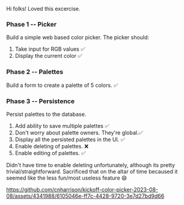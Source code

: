 Hi folks! Loved this excercise. 

### Phase 1 -- Picker

Build a simple web based color picker. The picker should:

1. Take input for RGB values ✅
2. Display the current color ✅

### Phase 2 -- Palettes

Build a form to create a palette of 5 colors. ✅

### Phase 3 -- Persistence

Persist palettes to the database.

1. Add ability to save multiple palettes ✅
2. Don't worry about palette owners. They're global.✅
3. Display all the persisted palettes in the UI. ✅
4. Enable deleting of palettes. ❌
5. Enable editing of palettes. ✅

Didn't have time to enable deleting unfortunately, although its pretty trivial/straightforward. Sacrificed that on the altar of time becaused it seemed like the less fun/most useless feature 😄


https://github.com/cnharrison/kickoff-color-picker-2023-08-08/assets/4341988/6105046e-ff7c-4428-9720-3e7d27bd9d66

